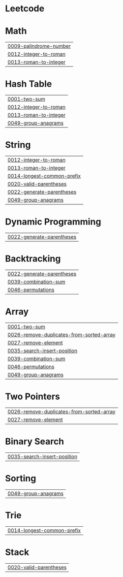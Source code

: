 # Leetcode


# Math
|  |
| ------- |
| [0009-palindrome-number](https://github.com/linhphan031128/Leetcode/tree/master/0009-palindrome-number) |
| [0012-integer-to-roman](https://github.com/linhphan031128/Leetcode/tree/master/0012-integer-to-roman) |
| [0013-roman-to-integer](https://github.com/linhphan031128/Leetcode/tree/master/0013-roman-to-integer) |
# Hash Table
|  |
| ------- |
| [0001-two-sum](https://github.com/linhphan031128/Leetcode/tree/master/0001-two-sum) |
| [0012-integer-to-roman](https://github.com/linhphan031128/Leetcode/tree/master/0012-integer-to-roman) |
| [0013-roman-to-integer](https://github.com/linhphan031128/Leetcode/tree/master/0013-roman-to-integer) |
| [0049-group-anagrams](https://github.com/linhphan031128/Leetcode/tree/master/0049-group-anagrams) |
# String
|  |
| ------- |
| [0012-integer-to-roman](https://github.com/linhphan031128/Leetcode/tree/master/0012-integer-to-roman) |
| [0013-roman-to-integer](https://github.com/linhphan031128/Leetcode/tree/master/0013-roman-to-integer) |
| [0014-longest-common-prefix](https://github.com/linhphan031128/Leetcode/tree/master/0014-longest-common-prefix) |
| [0020-valid-parentheses](https://github.com/linhphan031128/Leetcode/tree/master/0020-valid-parentheses) |
| [0022-generate-parentheses](https://github.com/linhphan031128/Leetcode/tree/master/0022-generate-parentheses) |
| [0049-group-anagrams](https://github.com/linhphan031128/Leetcode/tree/master/0049-group-anagrams) |
# Dynamic Programming
|  |
| ------- |
| [0022-generate-parentheses](https://github.com/linhphan031128/Leetcode/tree/master/0022-generate-parentheses) |
# Backtracking
|  |
| ------- |
| [0022-generate-parentheses](https://github.com/linhphan031128/Leetcode/tree/master/0022-generate-parentheses) |
| [0039-combination-sum](https://github.com/linhphan031128/Leetcode/tree/master/0039-combination-sum) |
| [0046-permutations](https://github.com/linhphan031128/Leetcode/tree/master/0046-permutations) |
# Array
|  |
| ------- |
| [0001-two-sum](https://github.com/linhphan031128/Leetcode/tree/master/0001-two-sum) |
| [0026-remove-duplicates-from-sorted-array](https://github.com/linhphan031128/Leetcode/tree/master/0026-remove-duplicates-from-sorted-array) |
| [0027-remove-element](https://github.com/linhphan031128/Leetcode/tree/master/0027-remove-element) |
| [0035-search-insert-position](https://github.com/linhphan031128/Leetcode/tree/master/0035-search-insert-position) |
| [0039-combination-sum](https://github.com/linhphan031128/Leetcode/tree/master/0039-combination-sum) |
| [0046-permutations](https://github.com/linhphan031128/Leetcode/tree/master/0046-permutations) |
| [0049-group-anagrams](https://github.com/linhphan031128/Leetcode/tree/master/0049-group-anagrams) |
# Two Pointers
|  |
| ------- |
| [0026-remove-duplicates-from-sorted-array](https://github.com/linhphan031128/Leetcode/tree/master/0026-remove-duplicates-from-sorted-array) |
| [0027-remove-element](https://github.com/linhphan031128/Leetcode/tree/master/0027-remove-element) |
# Binary Search
|  |
| ------- |
| [0035-search-insert-position](https://github.com/linhphan031128/Leetcode/tree/master/0035-search-insert-position) |
# Sorting
|  |
| ------- |
| [0049-group-anagrams](https://github.com/linhphan031128/Leetcode/tree/master/0049-group-anagrams) |
# Trie
|  |
| ------- |
| [0014-longest-common-prefix](https://github.com/linhphan031128/Leetcode/tree/master/0014-longest-common-prefix) |
# Stack
|  |
| ------- |
| [0020-valid-parentheses](https://github.com/linhphan031128/Leetcode/tree/master/0020-valid-parentheses) |